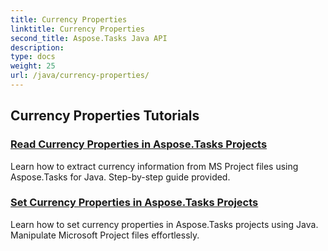 ```yaml
---
title: Currency Properties
linktitle: Currency Properties
second_title: Aspose.Tasks Java API
description: 
type: docs
weight: 25
url: /java/currency-properties/
---
```


## Currency Properties Tutorials
### [Read Currency Properties in Aspose.Tasks Projects](./read-properties/)
Learn how to extract currency information from MS Project files using Aspose.Tasks for Java. Step-by-step guide provided.
### [Set Currency Properties in Aspose.Tasks Projects](./set-properties/)
Learn how to set currency properties in Aspose.Tasks projects using Java. Manipulate Microsoft Project files effortlessly.